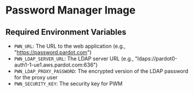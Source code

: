 # Password Manager Image

## Required Environment Variables

* `PWN_URL`: The URL to the web application (e.g., "https://password.pardot.com")
* `PWN_LDAP_SERVER_URL`: The LDAP server URL (e.g., "ldaps://pardot0-auth1-1-ue1.aws.pardot.com:636")
* `PWN_LDAP_PROXY_PASSWORD`: The encrypted version of the LDAP password for the proxy user
* `PWN_SECURITY_KEY`: The security key for PWM
